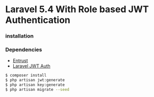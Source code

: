 # Laravel 5.4 With Role based JWT Authentication

### installation

### Dependencies
- [Entrust](https://github.com/Zizaco/entrust)
- [Laravel JWT Auth](https://github.com/tymondesigns/jwt-auth)

```sh
$ composer install
$ php artisan jwt:generate
$ php artisan key:generate
$ php artisan migrate --seed
```